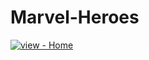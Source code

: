 # Marvel-Heroes
[![view - Home](https://img.shields.io/badge/view-Documentation-blue?style=for-the-badge)](https://marvel-heroes.vikramroy1.repl.co/)
